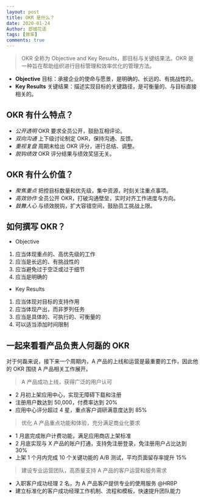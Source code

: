 ```yaml
---
layout: post
title: OKR 是什么？
date: 2020-01-24
Author: 邶城花语
tags: [效率]
comments: true
---
```

> OKR 全称为 Objective and Key Results，即目标与关键结果法。OKR 是一种旨在帮助组织进行目标管理和效率优化的管理方法。

- **Objective** 目标：承接企业的使命与愿景，是明确的、长远的、有挑战性的。
- **Key Results** 关键结果：描述实现目标的关键路径，是可衡量的、与目标直接相关的。

## OKR 有什么特点？
- *公开透明* OKR 要求全员公开，鼓励互相评论。
- *双向沟通* 上下级讨论制定 OKR，保持沟通、反馈。
- *重视复盘* 周期末给出 OKR 评分，进行总结、调整。
- *脱钩绩效* OKR 评分结果与绩效奖惩无关。
## OKR 有什么价值？
- *聚焦重点* 把控目标数量和优先级，集中资源，时刻关注重点事项。
- *高效协作* 全员公开 OKR，打破沟通壁垒，实时对齐工作进度与方向。
- *鼓舞人心* 与绩效脱钩，扩大容错空间，鼓励员工挑战上限。
## 如何撰写 OKR？
- Objective
1. 应当体现重点的、高优先级的工作
2. 应当是长远的、有挑战性的
3. 应当避免过于空泛或过于细节
4. 应当是明确的
- Key Results
1. 应当体现对目标的支持作用
2. 应当体现产出，而非罗列任务
3. 应当是具体的、可执行的、可衡量的
4. 可以适当添加时间限制

## 一起来看看产品负责人何磊的 OKR

对于何磊来说，接下来一个周期内，A 产品的上线和运营是最重要的工作，因此他的 OKR 围绕 A 产品相关工作展开。

> A 产品成功上线，获得广泛的用户认可
- 2 月初上架应用中心，实现无障碍下载和注册
- 注册用户数达到 50,000，付费率达到 20%
- 应用中心评分超过 4 星，重点客户调研满意度达到 85%
> 优化 A 产品重点功能和体验，充分满足商业化要求
- 1 月底完成账户计费功能，满足应用商店上架标准
- 2 月底实现与 X 产品的账户打通，支持免注册登录，免注册用户占比达到 30%
- 上架 1 个月内完成 10 个关键功能的 A/B 测试，平均页面留存率提升 15%
> 建设专业运营团队，高质量支持 A 产品的客户运营和服务需求
- 入职客户成功经理 2 名，为 A 产品客户提供专业的使用服务 @HRBP
- 建立标准化的客户成功经理工作机制、流程和模板，快速提升团队能力